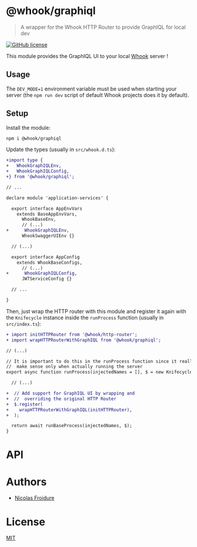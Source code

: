 [//]: # ( )
[//]: # (This file is automatically generated by a `metapak`)
[//]: # (module. Do not change it  except between the)
[//]: # (`content:start/end` flags, your changes would)
[//]: # (be overridden.)
[//]: # ( )
# @whook/graphiql
> A wrapper for the Whook HTTP Router to provide GraphIQL for local dev

[![GitHub license](https://img.shields.io/badge/license-MIT-blue.svg)](https://github.com/nfroidure/whook/blob/main/packages/whook-graphiql/LICENSE)


[//]: # (::contents:start)

This module provides the GraphIQL UI to your local
[Whook](https://github.com/nfroidure/whook) server !

## Usage

The `DEV_MODE=1` environment variable must be used when starting your server
(the `npm run dev` script of default Whook projects does it by default).

## Setup

Install the module:

```sh
npm i @whook/graphiql
```

Update the types (usually in `src/whook.d.ts`):

```diff
+import type {
+   WhookGraphIQLEnv,
+   WhookGraphIQLConfig,
+} from '@whook/graphiql';

// ...

declare module 'application-services' {

  export interface AppEnvVars
    extends BaseAppEnvVars,
      WhookBaseEnv,
      // (...)
+      WhookGraphIQLEnv,
      WhookSwaggerUIEnv {}

  // (...)

  export interface AppConfig
    extends WhookBaseConfigs,
      // (...)
+      WhookGraphIQLConfig,
      JWTServiceConfig {}

  // ...

}
```

Then, just wrap the HTTP router with this module and register it again with the
`Knifecycle` instance inside the `runProcess` function (usually in
`src/index.ts`):

```diff
+ import initHTTPRouter from '@whook/http-router';
+ import wrapHTTPRouterWithGraphIQL from '@whook/graphiql';

// (...)

// It is important to do this in the runProcess function since it really
//  make sense only when actually running the server
export async function runProcess(injectedNames = [], $ = new Knifecycle()) {

  // (...)

+  // Add support for GraphIQL UI by wrapping and
+  //  overriding the original HTTP Router
+  $.register(
+    wrapHTTPRouterWithGraphIQL(initHTTPRouter),
+  );

  return await runBaseProcess(injectedNames, $);
}
```

[//]: # (::contents:end)

# API

# Authors
- [Nicolas Froidure](http://insertafter.com/en/index.html)

# License
[MIT](https://github.com/nfroidure/whook/blob/main/packages/whook-graphiql/LICENSE)
